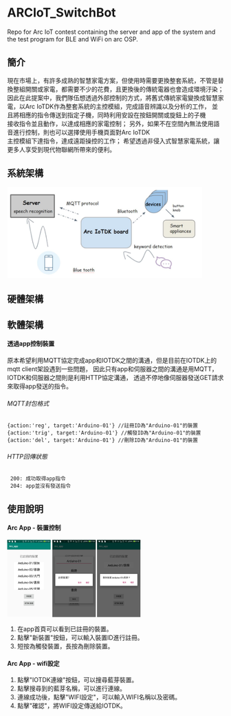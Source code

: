 # ARCIoT_SwitchBot
Repo for Arc IoT contest containing the server and app of the system and the test program for BLE and WiFi on arc OSP.

## 簡介
現在市場上，有許多成熟的智慧家電方案，但使用時需要更換整套系統，不管是替換整組開關或家電，都需要不少的花費，且更換後的傳統電器也會造成環境汙染；
因此在此提案中，我們隊伍想透過外部控制的方式，將舊式傳統家電變換成智慧家電，以Arc IoTDK作為整套系統的主控模組，完成語音辨識以及分析的工作，
並且將相應的指令傳送到指定子機，同時利用安設在按鈕開關或旋鈕上的子機<br/>接收指令並且動作，以達成相應的家電控制；
另外，如果不在空間內無法使用語音進行控制，則也可以選擇使用手機頁面對Arc IoTDK<br/>主控模組下達指令，達成遠距操控的工作；
希望透過非侵入式智慧家電系統，讓更多人享受到現代物聯網所帶來的便利。
## 系統架構
<img src="https://github.com/LittleLaGi/ARCIoT_SwitchBot/blob/master/brief_architecture.PNG" width="90%" />

## 硬體架構


## 軟體架構
#### 透過app控制裝置
原本希望利用MQTT協定完成app和IOTDK之間的溝通，但是目前在IOTDK上的mqtt client架設遇到一些問題，
因此只有app和伺服器之間的溝通是用MQTT，IOTDK和伺服器之間則是利用HTTP協定溝通，
透過不停地像伺服器發送GET請求來取得app發送的指令。<br/>
###### MQTT封包格式
    {action:'reg', target:'Arduino-01'} //註冊ID為"Arduino-01"的裝置
    {action:'trig', target:'Arduino-01'} //觸發ID為"Arduino-01"的裝置
    {action:'del', target:'Arduino-01'} //刪除ID為"Arduino-01"的裝置
###### HTTP回傳狀態
     200: 成功取得app指令
     204: app並沒有發送指令
    


## 使用說明
#### Arc App - 裝置控制
<img src="https://github.com/LittleLaGi/ARCIoT_SwitchBot/blob/master/Arc_app.jpg" width="20%" /> <img src="https://github.com/LittleLaGi/ARCIoT_SwitchBot/blob/master/Arc_app_reg.jpg" width="20%" /> <img src="https://github.com/LittleLaGi/ARCIoT_SwitchBot/blob/master/Arc_app_del.jpg" width="20%" />

1. 在app首頁可以看到已註冊的裝置。
2. 點擊"新裝置"按鈕，可以輸入裝置ID進行註冊。
3. 短按為觸發裝置，長按為刪除裝置。
#### Arc App - wifi設定



1. 點擊"IOTDK連線"按鈕，可以搜尋藍芽裝置。
2. 點擊搜尋到的藍芽名稱，可以進行連線。
3. 連線成功後，點擊"WIFI設定"，可以輸入WIFI名稱以及密碼。
4. 點擊"確認"，將WIFI設定傳送給IOTDK。

